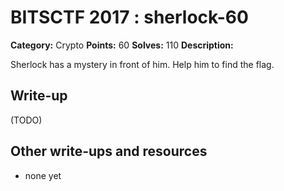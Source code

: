 # BITSCTF 2017 : sherlock-60

**Category:** Crypto
**Points:** 60
**Solves:** 110
**Description:**

Sherlock has a mystery in front of him. Help him to find the flag.


## Write-up

(TODO)

## Other write-ups and resources

* none yet
